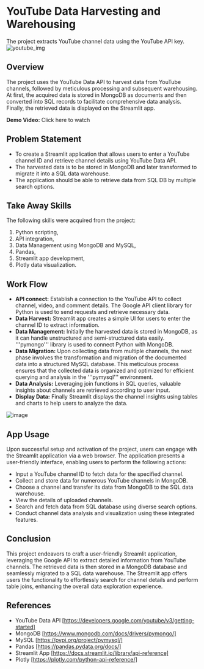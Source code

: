 # YouTube Data Harvesting and Warehousing
The project extracts YouTube channel data using the YouTube API key.
![youtube_img](https://github.com/aishwarya-10/youtube_data_harvesting_and_warehousing/assets/48954230/0e93a065-af6b-4af3-b8de-7aaf8be5075d)

## Overview
  The project uses the YouTube Data API to harvest data from YouTube channels, followed by meticulous processing and subsequent warehousing. At first, the acquired data is stored in MongoDB as documents and then converted into SQL records to facilitate comprehensive data analysis. Finally, the retrieved data is displayed on the Streamlit app.
  
**Demo Video:** Click here to watch

## Problem Statement
- To create a Streamlit application that allows users to enter a YouTube channel ID and retrieve channel details using YouTube Data API.
- The harvested data is to be stored in MongoDB and later transformed to migrate it into a SQL data warehouse.
- The application should be able to retrieve data from SQL DB by multiple search options.

## Take Away Skills
The following skills were acquired from the project:
  1. Python scripting,
  2. API integration,
  3. Data Management using MongoDB and MySQL,
  4. Pandas,
  5. Streamlit app development,
  6. Plotly data visualization.

## Work Flow
- **API connect:** Establish a connection to the YouTube API to collect channel, video, and comment details. The Google API client library for Python is used to send requests and retrieve necessary data.
- **Data Harvest:** Streamlit app creates a simple UI for users to enter the channel ID to extract information.
- **Data Management:** Initially the harvested data is stored in MongoDB, as it can handle unstructured and semi-structured data easily. '''pymongo''' library is used to connect Python with MongoDB.
- **Data Migration:** Upon collecting data from multiple channels, the next phase involves the transformation and migration of the documented data into a structured MySQL database. This meticulous process ensures that the collected data is organized and optimized for efficient querying and analysis in the '''pymysql''' environment.
- **Data Analysis:** Leveraging join functions in SQL queries, valuable insights about channels are retrieved according to user input.
- **Display Data:** Finally Streamlit displays the channel insights using tables and charts to help users to analyze the data.

![image](https://github.com/aishwarya-10/youtube_data_harvesting_and_warehousing/assets/48954230/cf82d0b5-37d2-4090-a57a-5a7aaf7887d1)

## App Usage
Upon successful setup and activation of the project, users can engage with the Streamlit application via a web browser. The application presents a user-friendly interface, enabling users to perform the following actions:
- Input a YouTube channel ID to fetch data for the specified channel.
- Collect and store data for numerous YouTube channels in MongoDB.
- Choose a channel and transfer its data from MongoDB to the SQL data warehouse.
- View the details of uploaded channels.
- Search and fetch data from SQL database using diverse search options.
- Conduct channel data analysis and visualization using these integrated features.

## Conclusion
  This project endeavors to craft a user-friendly Streamlit application, leveraging the Google API to extract detailed information from YouTube channels. The retrieved data is then stored in a MongoDB database and seamlessly migrated to a SQL data warehouse. The Streamlit app offers users the functionality to effortlessly search for channel details and perform table joins, enhancing the overall data exploration experience.

## References
- YouTube Data API [https://developers.google.com/youtube/v3/getting-started]
- MongoDB [https://www.mongodb.com/docs/drivers/pymongo/]
- MySQL [https://pypi.org/project/pymysql/]
- Pandas [https://pandas.pydata.org/docs/]
- Streamlit App [https://docs.streamlit.io/library/api-reference]
- Plotly [https://plotly.com/python-api-reference/]
